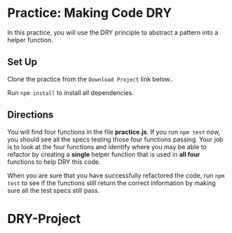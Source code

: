 # Practice: Making Code DRY

In this practice, you will use the DRY principle to abstract a pattern into a
helper function.

## Set Up

Clone the practice from the `Download Project` link below..

Run `npm install` to install all dependencies.

## Directions

You will find four functions in the file __practice.js__. If you run `npm test`
now, you should see all the specs testing those four functions passing. Your job
is to look at the four functions and identify where you may be able to refactor
by creating a **single** helper function that is used in **all four** functions to help DRY
this code.

When you are sure that you have successfully refactored the code, run `npm test`
to see if the functions still return the correct information by making sure all
the test specs still pass.
# DRY-Project
